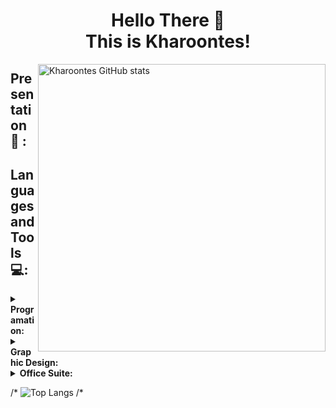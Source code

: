 <!-- Inicio -->
### <h1 align="center"> Hello There 👋 </br> This is Kharoontes! </h1>

<p> <!-- GitHub README Stats -->
  <a href="https://gitstats.me/Kharoontes" target="_blank">
    <img width="460" height="auto" align="right" alt="Kharoontes GitHub stats" 
         src="https://github-readme-stats.vercel.app/api?username=Kharoontes&theme=midnight-purple&show_icons=true&count_private=true&include_all_commits=true"><a/>

## Presentation 🤝 : 

 <!-- Categorias -->
  
 ## Languages and Tools 💻:

<details> 
  </br>
      <summary><b>Programation:</b></summary>

![Java-BLACK](https://user-images.githubusercontent.com/36416017/169661383-ce0ec13e-7696-4b4f-b590-9c98be4c8e5c.svg)
![Html-BLACK](https://user-images.githubusercontent.com/36416017/169661385-365c0184-b208-4219-b69b-c2789fcc8c74.svg)
![CSS-BLACK](https://user-images.githubusercontent.com/36416017/169661315-df7ed060-0d9d-4bf2-b200-f0e43caf420f.svg)
![JS-BLACK](https://user-images.githubusercontent.com/36416017/169661499-9cd55177-bc1c-4a68-8b90-48f892386dc4.svg)
![Angular-BLACK](https://user-images.githubusercontent.com/36416017/169662504-2d1753a3-0e10-41a8-99a6-598997a0ade9.svg)
![Git-BLACK](https://user-images.githubusercontent.com/36416017/169662533-788b14cd-4760-42d5-a0f1-b59a82f5be07.svg)
![VSCode-BLACK](https://user-images.githubusercontent.com/36416017/169662560-385476cb-c4dc-491d-b52f-c71549a07a12.svg)


   
</details>
  
   <details> 
  </br>
      <summary><b>Graphic Design:</b></summary>

  ![Photoshop-BLACK (1)](https://user-images.githubusercontent.com/36416017/169662792-fae2e1b4-cbe5-4faa-826d-71cc42e34996.svg)
  ![Illustrator-BLACK](https://user-images.githubusercontent.com/36416017/169662725-d20c254f-854e-4bde-8bc1-8a7a1bef67d6.svg)
  ![After Effects-BLACK](https://user-images.githubusercontent.com/36416017/169662755-922b8c63-e5ef-4edf-9211-65ad5b327394.svg)

   </details>
   
   <details> 
  </br>
      <summary><b>Office Suite:</b></summary>

   ![Word-BLACK](https://user-images.githubusercontent.com/36416017/169719155-735417c7-8787-4dfb-bac4-d0d03d807b8f.svg)   
   ![Excel-BLACK](https://user-images.githubusercontent.com/36416017/169719135-05433ff7-9123-4119-bc9c-630c48a11555.svg)
   ![Powerpoint-BLACK](https://user-images.githubusercontent.com/36416017/169719182-11caa55f-7879-4712-a91e-2891793f9a8e.svg)

   </details>


/* ![Top Langs](https://github-readme-stats.vercel.app/api/top-langs/?username=kharoontes&hide=TeX&layout=compact&theme=midnight-purple) /*




    


    


